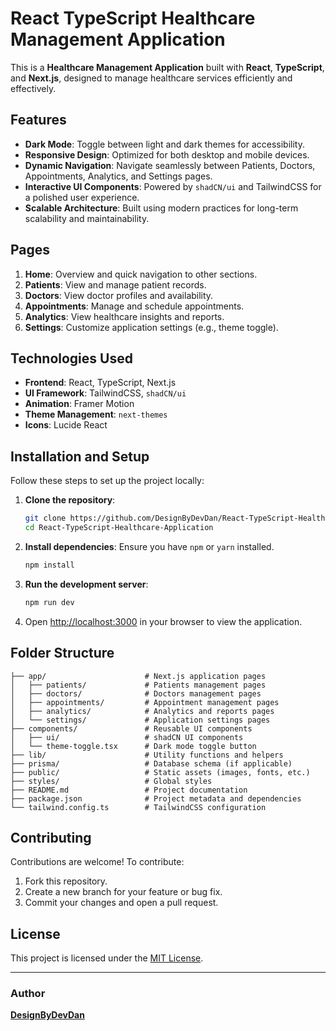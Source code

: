 # React TypeScript Healthcare Management Application

This is a **Healthcare Management Application** built with **React**, **TypeScript**, and **Next.js**, designed to manage healthcare services efficiently and effectively.

## Features

- **Dark Mode**: Toggle between light and dark themes for accessibility.
- **Responsive Design**: Optimized for both desktop and mobile devices.
- **Dynamic Navigation**: Navigate seamlessly between Patients, Doctors, Appointments, Analytics, and Settings pages.
- **Interactive UI Components**: Powered by `shadCN/ui` and TailwindCSS for a polished user experience.
- **Scalable Architecture**: Built using modern practices for long-term scalability and maintainability.

## Pages

1. **Home**: Overview and quick navigation to other sections.
2. **Patients**: View and manage patient records.
3. **Doctors**: View doctor profiles and availability.
4. **Appointments**: Manage and schedule appointments.
5. **Analytics**: View healthcare insights and reports.
6. **Settings**: Customize application settings (e.g., theme toggle).

## Technologies Used

- **Frontend**: React, TypeScript, Next.js
- **UI Framework**: TailwindCSS, `shadCN/ui`
- **Animation**: Framer Motion
- **Theme Management**: `next-themes`
- **Icons**: Lucide React

## Installation and Setup

Follow these steps to set up the project locally:

1. **Clone the repository**:
   ```bash
   git clone https://github.com/DesignByDevDan/React-TypeScript-Healthcare-Application.git
   cd React-TypeScript-Healthcare-Application
   ```

2. **Install dependencies**:
   Ensure you have `npm` or `yarn` installed.

   ```bash
   npm install
   ```

3. **Run the development server**:
   ```bash
   npm run dev
   ```

4. Open [http://localhost:3000](http://localhost:3000) in your browser to view the application.

## Folder Structure

```plaintext
├── app/                      # Next.js application pages
│   ├── patients/             # Patients management pages
│   ├── doctors/              # Doctors management pages
│   ├── appointments/         # Appointment management pages
│   ├── analytics/            # Analytics and reports pages
│   └── settings/             # Application settings pages
├── components/               # Reusable UI components
│   ├── ui/                   # shadCN UI components
│   └── theme-toggle.tsx      # Dark mode toggle button
├── lib/                      # Utility functions and helpers
├── prisma/                   # Database schema (if applicable)
├── public/                   # Static assets (images, fonts, etc.)
├── styles/                   # Global styles
├── README.md                 # Project documentation
├── package.json              # Project metadata and dependencies
└── tailwind.config.ts        # TailwindCSS configuration
```

## Contributing

Contributions are welcome! To contribute:

1. Fork this repository.
2. Create a new branch for your feature or bug fix.
3. Commit your changes and open a pull request.

## License

This project is licensed under the [MIT License](LICENSE).

---

### Author

**[DesignByDevDan](https://github.com/DesignByDevDan)**